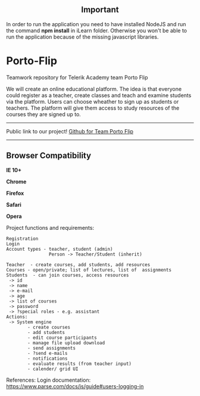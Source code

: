 <h2 align="center">Important</h2>
In order to run the application you need to have installed NodeJS and run the command <strong>npm install</strong> in iLearn folder. 
Otherwise you won't be able to run the application because of the missing javascript libraries.

# Porto-Flip
Teamwork repository for Telerik Academy team Porto Flip

We will create an online educational platform. 
The idea is that everyone could register as a teacher, 
create classes and teach and examine students via the platform. 
Users can choose wheather to sign up as students or teachers.
The platform will give them access to study resources of the courses they 
are signed up to. 

***
Public link to our project! 
<a href="https://github.com/fr0wsTyl/Porto-Flip/tree/master/iLearn" alt="Porto flip repo">Github for Team Porto Flip</a>
***

## Browser Compatibility
  
**IE 10+**

**Chrome**  

**Firefox** 
 
**Safari** 

**Opera**

Project functions and requirements:

	Registration
	Login
	Account types - teacher, student (admin)
					Person -> Teacher/Student (inherit)
	
	Teacher  - create courses, add students, add resources
	Courses - open/private; list of lectures, list of  assignments
	Students  - can join courses, access resources
	 -> id
	 -> name
	 -> e-mail
	 -> age
	 -> list of courses
	 -> password
	 -> ?special roles - e.g. assistant
	Actions: 
	 -> System engine 
	 		- create courses
	 		- add students
	 		- edit course participants
	 		- manage file upload download
	 		- send assignments
			- ?send e-mails
			- notifications
			- evaluate results (from teacher input)
			- calender/ grid UI
	


References:
Login documentation:
https://www.parse.com/docs/js/guide#users-logging-in
